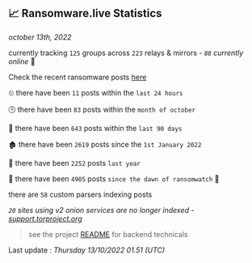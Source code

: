 
## 📈 Ransomware.live Statistics
_october 13th, 2022_

currently tracking `125` groups across `223` relays & mirrors - _`88` currently online_ 📡

Check the recent ransomware posts [here](https://www.ransomware.live/#/recentposts)


⏲ there have been `11` posts within the `last 24 hours`

🕓 there have been `83` posts within the `month of october`

📅 there have been `643` posts within the `last 90 days`

🏚 there have been `2619` posts since the `1st January 2022`

🚀 there have been `2252` posts `last year`

🦕 there have been `4905` posts `since the dawn of ransomwatch` 🐣

there are `58` custom parsers indexing posts

_`20` sites using v2 onion services are no longer indexed - [support.torproject.org](https://support.torproject.org/onionservices/v2-deprecation/)_

> see the project [README](https://github.com/jmousqueton/ransomwatch#readme) for backend technicals



Last update : _Thursday 13/10/2022 01.51 (UTC)_

